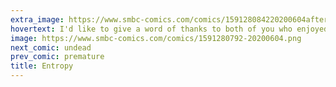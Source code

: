 ```yaml
---
extra_image: https://www.smbc-comics.com/comics/159128084220200604after.png
hovertext: I'd like to give a word of thanks to both of you who enjoyed this comic.
image: https://www.smbc-comics.com/comics/1591280792-20200604.png
next_comic: undead
prev_comic: premature
title: Entropy
---
```



